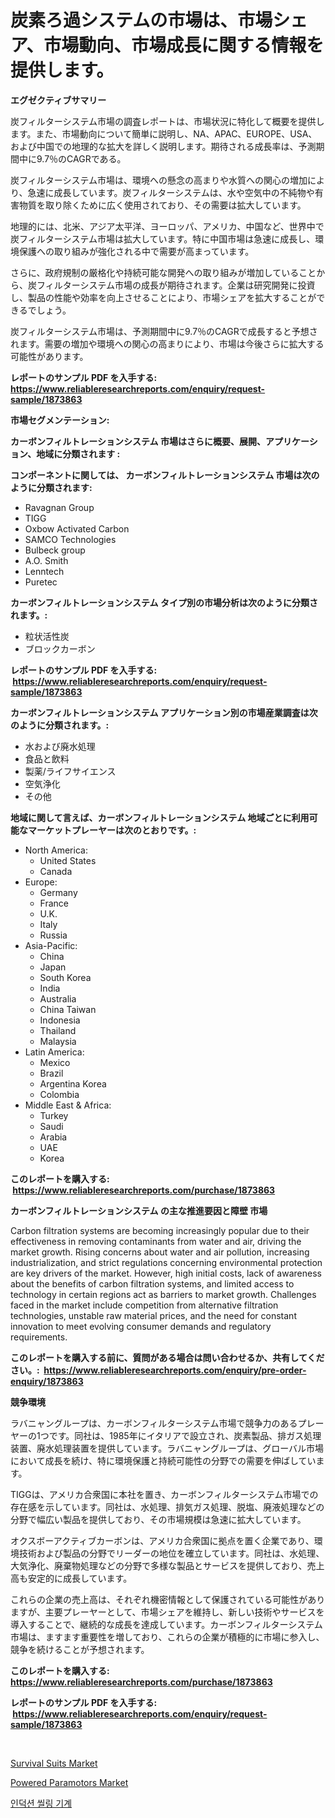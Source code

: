 <p><h1>炭素ろ過システムの市場は、市場シェア、市場動向、市場成長に関する情報を提供します。</h1></p><p><strong>エグゼクティブサマリー</strong></p>
<p><p>炭フィルターシステム市場の調査レポートは、市場状況に特化して概要を提供します。また、市場動向について簡単に説明し、NA、APAC、EUROPE、USA、および中国での地理的な拡大を詳しく説明します。期待される成長率は、予測期間中に9.7％のCAGRである。</p><p>炭フィルターシステム市場は、環境への懸念の高まりや水質への関心の増加により、急速に成長しています。炭フィルターシステムは、水や空気中の不純物や有害物質を取り除くために広く使用されており、その需要は拡大しています。</p><p>地理的には、北米、アジア太平洋、ヨーロッパ、アメリカ、中国など、世界中で炭フィルターシステム市場は拡大しています。特に中国市場は急速に成長し、環境保護への取り組みが強化される中で需要が高まっています。</p><p>さらに、政府規制の厳格化や持続可能な開発への取り組みが増加していることから、炭フィルターシステム市場の成長が期待されます。企業は研究開発に投資し、製品の性能や効率を向上させることにより、市場シェアを拡大することができるでしょう。</p><p>炭フィルターシステム市場は、予測期間中に9.7％のCAGRで成長すると予想されます。需要の増加や環境への関心の高まりにより、市場は今後さらに拡大する可能性があります。</p></p>
<p><strong>レポートのサンプル PDF を入手する: <a href="https://www.reliableresearchreports.com/enquiry/request-sample/1873863">https://www.reliableresearchreports.com/enquiry/request-sample/1873863</a></strong></p>
<p><strong>市場セグメンテーション:</strong></p>
<p><strong> カーボンフィルトレーションシステム 市場はさらに概要、展開、アプリケーション、地域に分類されます :</strong></p>
<p><strong>コンポーネントに関しては、 カーボンフィルトレーションシステム 市場は次のように分類されます: &nbsp;</strong></p>
<p><ul><li>Ravagnan Group</li><li>TIGG</li><li>Oxbow Activated Carbon</li><li>SAMCO Technologies</li><li>Bulbeck group</li><li>A.O. Smith</li><li>Lenntech</li><li>Puretec</li></ul></p>
<p><strong> カーボンフィルトレーションシステム タイプ別の市場分析は次のように分類されます。:</strong></p>
<p><ul><li>粒状活性炭</li><li>ブロックカーボン</li></ul></p>
<p><strong>レポートのサンプル PDF を入手する: &nbsp;<a href="https://www.reliableresearchreports.com/enquiry/request-sample/1873863">https://www.reliableresearchreports.com/enquiry/request-sample/1873863</a></strong></p>
<p><strong> カーボンフィルトレーションシステム アプリケーション別の市場産業調査は次のように分類されます。:</strong></p>
<p><ul><li>水および廃水処理</li><li>食品と飲料</li><li>製薬/ライフサイエンス</li><li>空気浄化</li><li>その他</li></ul></p>
<p><strong>地域に関して言えば、カーボンフィルトレーションシステム 地域ごとに利用可能なマーケットプレーヤーは次のとおりです。:</strong></p>
<p><ul>
    <li>
        North America:
        <ul>
            <li>United States</li>
            <li>Canada</li>
        </ul>
    </li>
    <li>
        Europe:
        <ul>
            <li>Germany</li>
            <li>France</li>
            <li>U.K.</li>
            <li>Italy</li>
            <li>Russia</li>
        </ul>
    </li>
    <li>
        Asia-Pacific:
        <ul>
            <li>China</li>
            <li>Japan</li>
            <li>South Korea</li>
            <li>India</li>
            <li>Australia</li>
            <li>China Taiwan</li>
            <li>Indonesia</li>
            <li>Thailand</li>
            <li>Malaysia</li>
        </ul>
    </li>
    <li>
        Latin America:
        <ul>
            <li>Mexico</li>
            <li>Brazil</li>
            <li>Argentina Korea</li>
            <li>Colombia</li>
        </ul>
    </li>
    <li>
        Middle East & Africa:
        <ul>
            <li>Turkey</li>
            <li>Saudi</li>
            <li>Arabia</li>
            <li>UAE</li>
            <li>Korea</li>
        </ul>
    </li>
    </ul></p>
<p><strong>このレポートを購入する: &nbsp;<a href="https://www.reliableresearchreports.com/purchase/1873863">https://www.reliableresearchreports.com/purchase/1873863</a></strong></p>
<p><strong>カーボンフィルトレーションシステム の主な推進要因と障壁 市場</strong></p>
<p><p>Carbon filtration systems are becoming increasingly popular due to their effectiveness in removing contaminants from water and air, driving the market growth. Rising concerns about water and air pollution, increasing industrialization, and strict regulations concerning environmental protection are key drivers of the market. However, high initial costs, lack of awareness about the benefits of carbon filtration systems, and limited access to technology in certain regions act as barriers to market growth. Challenges faced in the market include competition from alternative filtration technologies, unstable raw material prices, and the need for constant innovation to meet evolving consumer demands and regulatory requirements.</p></p>
<p><strong>このレポートを購入する前に、質問がある場合は問い合わせるか、共有してください。:&nbsp; <a href="https://www.reliableresearchreports.com/enquiry/pre-order-enquiry/1873863">https://www.reliableresearchreports.com/enquiry/pre-order-enquiry/1873863</a></strong></p>
<p><strong>競争環境</strong></p>
<p><p>ラバニャングループは、カーボンフィルターシステム市場で競争力のあるプレーヤーの1つです。同社は、1985年にイタリアで設立され、炭素製品、排ガス処理装置、廃水処理装置を提供しています。ラバニャングループは、グローバル市場において成長を続け、特に環境保護と持続可能性の分野での需要を伸ばしています。 </p><p>TIGGは、アメリカ合衆国に本社を置き、カーボンフィルターシステム市場での存在感を示しています。同社は、水処理、排気ガス処理、脱塩、廃液処理などの分野で幅広い製品を提供しており、その市場規模は急速に拡大しています。</p><p>オクスボーアクティブカーボンは、アメリカ合衆国に拠点を置く企業であり、環境技術および製品の分野でリーダーの地位を確立しています。同社は、水処理、大気浄化、廃棄物処理などの分野で多様な製品とサービスを提供しており、売上高も安定的に成長しています。</p><p>これらの企業の売上高は、それぞれ機密情報として保護されている可能性がありますが、主要プレーヤーとして、市場シェアを維持し、新しい技術やサービスを導入することで、継続的な成長を達成しています。カーボンフィルターシステム市場は、ますます重要性を増しており、これらの企業が積極的に市場に参入し、競争を続けることが予想されます。</p></p>
<p><strong>このレポートを購入する: &nbsp; <a href="https://www.reliableresearchreports.com/purchase/1873863">https://www.reliableresearchreports.com/purchase/1873863</a></strong></p>
<p><strong>レポートのサンプル PDF を入手する: &nbsp;<a href="https://www.reliableresearchreports.com/enquiry/request-sample/1873863">https://www.reliableresearchreports.com/enquiry/request-sample/1873863</a></strong><strong></strong></p>
<p>&nbsp;</p>
<p><p><a href="https://github.com/Krish2023na/Market-Research-Report-List-3/blob/main/survival-suits-market.md">Survival Suits Market</a></p><p><a href="https://github.com/RickHolmes3/Market-Research-Report-List-4/blob/main/powered-paramotors-market.md">Powered Paramotors Market</a></p><p><a href="https://medium.com/@percyhagernes9778/%EC%9D%B8%EB%8D%95%EC%85%98-%EC%8B%A4%EB%A7%81-%EA%B8%B0%EA%B3%84-%EC%8B%9C%EC%9E%A5-%EB%8F%99%ED%96%A5-%EB%B0%8F-%EC%8B%9C%EC%9E%A5-%EB%B6%84%EC%84%9D%EC%9D%80-2024%EB%85%84%EB%B6%80%ED%84%B0-2031%EB%85%84%EA%B9%8C%EC%A7%80-%EC%98%88%EC%B8%A1%EB%90%A9%EB%8B%88%EB%8B%A4-8b6a660cf1f5">인덕션 씰링 기계</a></p></p>